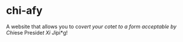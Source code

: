 # chi-afy

A website that allows you to co*vert your co*te*t to a form acceptable by Chi*ese Preside*t Xi Ji*pi*g!
